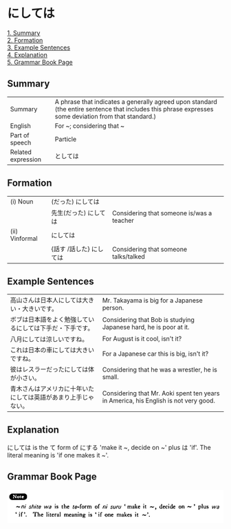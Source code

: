 # にしては

[1. Summary](#summary)<br>
[2. Formation](#formation)<br>
[3. Example Sentences](#example-sentences)<br>
[4. Explanation](#explanation)<br>
[5. Grammar Book Page](#grammar-book-page)<br>


## Summary

<table><tr>   <td>Summary</td>   <td>A phrase that indicates a generally agreed upon standard (the entire sentence that includes this phrase expresses some deviation from that standard.)</td></tr><tr>   <td>English</td>   <td>For ~; considering that ~</td></tr><tr>   <td>Part of speech</td>   <td>Particle</td></tr><tr>   <td>Related expression</td>   <td>としては</td></tr></table>

## Formation

<table class="table"> <tbody><tr class="tr head"> <td class="td"><span class="numbers">(i)</span> <span class="bold"><span> Noun</span></span></td> <td class="td"><span>(<span class="concept">だった</span><span>)</span> <span class="concept">にしては</span></span></td> <td class="td"><span>&nbsp;</span></td> </tr> <tr class="tr"> <td class="td"><span>&nbsp;</span></td> <td class="td"><span>先生</span><span>(<span class="concept">だった</span><span>)</span> <span class="concept">にしては</span></span></td> <td class="td"><span>Considering    that someone is/was a teacher</span></td> </tr> <tr class="tr head"> <td class="td"><span class="numbers">(ii) </span><span class="bold"><span>Vinformal</span></span></td> <td class="td"><span class="concept">にしては</span> </td> <td class="td"><span>&nbsp;</span></td> </tr> <tr class="tr"> <td class="td"><span>&nbsp;</span></td> <td class="td"><span>{話す /話した} <span class="concept">にしては</span></span></td> <td class="td"><span>Considering    that someone talks/talked</span></td> </tr></tbody></table>

## Example Sentences

<table><tr>   <td>高山さんは日本人にしては大きい・大きいです。</td>   <td>Mr. Takayama is big for a Japanese person.</td></tr><tr>   <td>ボブは日本語をよく勉強しているにしては下手だ・下手です。</td>   <td>Considering that Bob is studying Japanese hard, he is poor at it.</td></tr><tr>   <td>八月にしては涼しいですね。</td>   <td>For August is it cool, isn't it?</td></tr><tr>   <td>これは日本の車にしては大きいですね。</td>   <td>For a Japanese car this is big, isn't it?</td></tr><tr>   <td>彼はレスラーだったにしては体が小さい。</td>   <td>Considering that he was a wrestler, he is small.</td></tr><tr>   <td>青木さんはアメリカに十年いたにしては英語があまり上手じゃない。</td>   <td>Considering that Mr. Aoki spent ten years in America, his English is not very good.</td></tr></table>

## Explanation

<p><span class="cloze">にしては</span> is the て form of にする 'make it ~, decide on ~' plus は 'if'. The literal meaning is 'if one makes it ~'.</p>

## Grammar Book Page

![](../img/Basicにしては.png)

